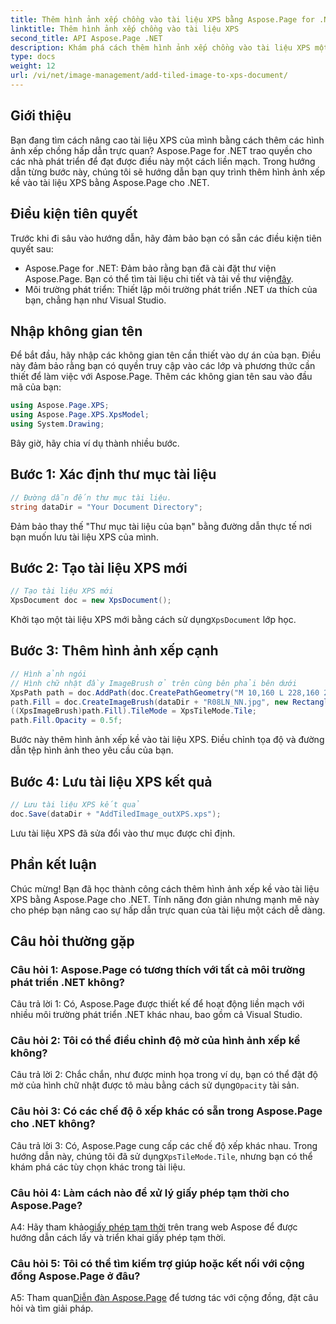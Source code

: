 ```yaml
---
title: Thêm hình ảnh xếp chồng vào tài liệu XPS bằng Aspose.Page for .NET
linktitle: Thêm hình ảnh xếp chồng vào tài liệu XPS
second_title: API Aspose.Page .NET
description: Khám phá cách thêm hình ảnh xếp chồng vào tài liệu XPS một cách dễ dàng với Aspose.Page for .NET. Tăng cường sự hấp dẫn trực quan và tạo ra các tài liệu tuyệt đẹp.
type: docs
weight: 12
url: /vi/net/image-management/add-tiled-image-to-xps-document/
---
```

## Giới thiệu

Bạn đang tìm cách nâng cao tài liệu XPS của mình bằng cách thêm các hình ảnh xếp chồng hấp dẫn trực quan? Aspose.Page for .NET trao quyền cho các nhà phát triển để đạt được điều này một cách liền mạch. Trong hướng dẫn từng bước này, chúng tôi sẽ hướng dẫn bạn quy trình thêm hình ảnh xếp kề vào tài liệu XPS bằng Aspose.Page cho .NET.

## Điều kiện tiên quyết

Trước khi đi sâu vào hướng dẫn, hãy đảm bảo bạn có sẵn các điều kiện tiên quyết sau:

-  Aspose.Page for .NET: Đảm bảo rằng bạn đã cài đặt thư viện Aspose.Page. Bạn có thể tìm tài liệu chi tiết và tải về thư viện[đây](https://reference.aspose.com/page/net/).
- Môi trường phát triển: Thiết lập môi trường phát triển .NET ưa thích của bạn, chẳng hạn như Visual Studio.

## Nhập không gian tên

Để bắt đầu, hãy nhập các không gian tên cần thiết vào dự án của bạn. Điều này đảm bảo rằng bạn có quyền truy cập vào các lớp và phương thức cần thiết để làm việc với Aspose.Page. Thêm các không gian tên sau vào đầu mã của bạn:

```csharp
using Aspose.Page.XPS;
using Aspose.Page.XPS.XpsModel;
using System.Drawing;
```

Bây giờ, hãy chia ví dụ thành nhiều bước.

## Bước 1: Xác định thư mục tài liệu

```csharp
// Đường dẫn đến thư mục tài liệu.
string dataDir = "Your Document Directory";
```

Đảm bảo thay thế "Thư mục tài liệu của bạn" bằng đường dẫn thực tế nơi bạn muốn lưu tài liệu XPS của mình.

## Bước 2: Tạo tài liệu XPS mới

```csharp
// Tạo tài liệu XPS mới
XpsDocument doc = new XpsDocument();
```

 Khởi tạo một tài liệu XPS mới bằng cách sử dụng`XpsDocument` lớp học.

## Bước 3: Thêm hình ảnh xếp cạnh

```csharp
// Hình ảnh ngói
// Hình chữ nhật đầy ImageBrush ở trên cùng bên phải bên dưới
XpsPath path = doc.AddPath(doc.CreatePathGeometry("M 10,160 L 228,160 228,305 10,305"));
path.Fill = doc.CreateImageBrush(dataDir + "R08LN_NN.jpg", new RectangleF(0f, 0f, 128f, 96f), new RectangleF(0f, 0f, 64f, 48f));
((XpsImageBrush)path.Fill).TileMode = XpsTileMode.Tile;
path.Fill.Opacity = 0.5f;
```

Bước này thêm hình ảnh xếp kề vào tài liệu XPS. Điều chỉnh tọa độ và đường dẫn tệp hình ảnh theo yêu cầu của bạn.

## Bước 4: Lưu tài liệu XPS kết quả

```csharp
// Lưu tài liệu XPS kết quả
doc.Save(dataDir + "AddTiledImage_outXPS.xps");
```

Lưu tài liệu XPS đã sửa đổi vào thư mục được chỉ định.

## Phần kết luận

Chúc mừng! Bạn đã học thành công cách thêm hình ảnh xếp kề vào tài liệu XPS bằng Aspose.Page cho .NET. Tính năng đơn giản nhưng mạnh mẽ này cho phép bạn nâng cao sự hấp dẫn trực quan của tài liệu một cách dễ dàng.

## Câu hỏi thường gặp

### Câu hỏi 1: Aspose.Page có tương thích với tất cả môi trường phát triển .NET không?

Câu trả lời 1: Có, Aspose.Page được thiết kế để hoạt động liền mạch với nhiều môi trường phát triển .NET khác nhau, bao gồm cả Visual Studio.

### Câu hỏi 2: Tôi có thể điều chỉnh độ mờ của hình ảnh xếp kề không?

Câu trả lời 2: Chắc chắn, như được minh họa trong ví dụ, bạn có thể đặt độ mờ của hình chữ nhật được tô màu bằng cách sử dụng`Opacity` tài sản.

### Câu hỏi 3: Có các chế độ ô xếp khác có sẵn trong Aspose.Page cho .NET không?

 Câu trả lời 3: Có, Aspose.Page cung cấp các chế độ xếp khác nhau. Trong hướng dẫn này, chúng tôi đã sử dụng`XpsTileMode.Tile`, nhưng bạn có thể khám phá các tùy chọn khác trong tài liệu.

### Câu hỏi 4: Làm cách nào để xử lý giấy phép tạm thời cho Aspose.Page?

 A4: Hãy tham khảo[giấy phép tạm thời](https://purchase.aspose.com/temporary-license/) trên trang web Aspose để được hướng dẫn cách lấy và triển khai giấy phép tạm thời.

### Câu hỏi 5: Tôi có thể tìm kiếm trợ giúp hoặc kết nối với cộng đồng Aspose.Page ở đâu?

 A5: Tham quan[Diễn đàn Aspose.Page](https://forum.aspose.com/c/page/39) để tương tác với cộng đồng, đặt câu hỏi và tìm giải pháp.